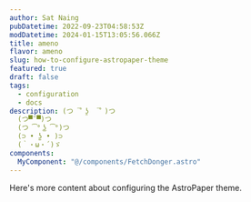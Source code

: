 ```yaml
---
author: Sat Naing
pubDatetime: 2022-09-23T04:58:53Z
modDatetime: 2024-01-15T13:05:56.066Z
title: ameno
flavor: ameno
slug: how-to-configure-astropaper-theme
featured: true
draft: false
tags:
  - configuration
  - docs
description: (つ ¯͒ ʖ̯  ¯͒ )つ
  (つ▀¯▀)つ
  (つ ͡° ͜ʖ ͡°)つ
  (⊃ • ʖ̫ • )⊃
  (｀・ω・´)ゞ
components:
  MyComponent: "@/components/FetchDonger.astro"
---
```


<MyComponent title="Donger List" />

Here's more content about configuring the AstroPaper theme.
